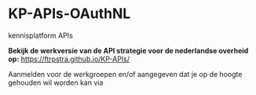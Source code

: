 # KP-APIs-OAuthNL
kennisplatform APIs 

**Bekijk de werkversie van de API strategie voor de nederlandse overheid op:** https://ftrpstra.github.io/KP-APIs/

Aanmelden voor de werkgroepen en/of aangegeven dat je op de hoogte gehouden wil worden kan via